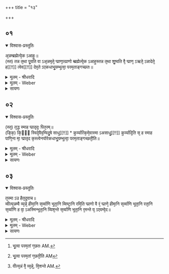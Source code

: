 +++
title = "१३"

+++


## ०१


<details open><summary>विश्वास-प्रस्तुतिः</summary>

अ᳘न्नम्ब्रह्मेत्ये᳘क ऽआहुः॥  
(स्त) तन्न त᳘था पू᳘यति वा ऽअ᳘न्नमृते᳘ प्प्राणा᳘त्प्राणो ब्ब्रह्मेत्ये᳘क ऽआहुस्तन्न त᳘था शु᳘ष्यति वै᳘ प्प्राण᳘ ऽऋते᳘ ऽन्नादेते᳘ ह[[!!]] त्वेव[[!!]] देव᳘ते ऽएकधाभू᳘यम्भूत्वा᳘ परम᳘ताङ्गच्छतः॥
</details>

<details><summary>मूलम् - श्रीधरादि</summary>

अ᳘न्नम्ब्रह्मेत्ये᳘क ऽआहुः॥  
(स्त) तन्न त᳘था पू᳘यति वा ऽअ᳘न्नमृते᳘ प्प्राणा᳘त्प्राणो ब्ब्रह्मेत्ये᳘क ऽआहुस्तन्न त᳘था शु᳘ष्यति वै᳘ प्प्राण᳘ ऽऋते᳘ ऽन्नादेते᳘ ह[[!!]] त्वेव[[!!]] देव᳘ते ऽएकधाभू᳘यम्भूत्वा᳘ परम᳘ताङ्गच्छतः॥
</details>

<details><summary>मूलम् - Weber</summary>

अ᳘न्नम् ब्रह्मेत्ये᳘क आहुः॥  
तन्न त᳘था पू᳘यति वा अ᳘न्नमृते᳘ प्राणा᳘त्प्राणो ब्रह्मेत्ये᳘क आहुस्तन्न त᳘था शु᳘ष्यति वै᳘ प्राण᳘ ऋते᳘ऽन्नादेते᳘ हॗ त्वेव᳘ देव᳘ते एकधाभू᳘यम् भूत्वा᳘ परम᳘तां गछतः [^wbr_1] ॥  

[^wbr_1]: भू᳘त्वा परम᳘तां ग᳘छतः AM.
</details>

<details><summary>सायणः</summary>

…
</details>


## ०२


<details open><summary>विश्वास-प्रस्तुतिः</summary>

(स्त᳘) त᳘द्ध स्माह प्प्रातृदः᳘ पित᳘रम्॥  
(ङ्कि᳘) कि᳘ᳫँ᳘ स्विदे᳘वैव᳘म्विदु᳘षे साधु[[!!]] \* कुर्य्यात्कि᳘मे᳘वास्मा ऽअसाधु᳘[[!!]] कुर्य्यादि᳘ति स᳘ ह स्माह पाणि᳘ना मा᳘ प्प्रातृद क᳘स्त्वेनयोरेकधाभू᳘यम्भूत्वा᳘ परम᳘ताङ्गच्छती᳘ति॥
</details>

<details><summary>मूलम् - श्रीधरादि</summary>

(स्त᳘) त᳘द्ध स्माह प्प्रातृदः᳘ पित᳘रम्॥  
(ङ्कि᳘) कि᳘ᳫँ᳘ स्विदे᳘वैव᳘म्विदु᳘षे साधु[[!!]] \* कुर्य्यात्कि᳘मे᳘वास्मा ऽअसाधु᳘[[!!]] कुर्य्यादि᳘ति स᳘ ह स्माह पाणि᳘ना मा᳘ प्प्रातृद क᳘स्त्वेनयोरेकधाभू᳘यम्भूत्वा᳘ परम᳘ताङ्गच्छती᳘ति॥
</details>

<details><summary>मूलम् - Weber</summary>

त᳘द्ध स्माह प्रातृदः᳘ पित᳘रम्॥  
कि᳘ᳫं᳘ स्विदेॗवैवं᳘ विदु᳘षे साधु᳘ कुर्यात्कि᳘मेॗवास्मा असाधु᳘ कुर्यादि᳘ति स᳘ ह स्माह पाणि᳘ना मा᳘ प्रातृद कॗस्त्वेनयोरेकधाभू᳘यम् भूत्वा᳘ परम᳘तां गछती᳘ति [^wbr_2] ॥  

[^wbr_2]: भू᳘त्वा परम᳘तां ग᳘छती᳘ति AM
</details>

<details><summary>सायणः</summary>

…
</details>


## ०३


<details open><summary>विश्वास-प्रस्तुतिः</summary>

त᳘स्मा ऽउ हैत᳘दुवाच॥  
व्वीत्य᳘न्नम्वै व्य᳘न्ने᳘ हीमा᳘नि स᳘र्व्वाणि भूता᳘नि व्विष्टा᳘नि रमि᳘ति प्प्राणो वै रं᳘ प्प्राणे᳘ हीमा᳘नि स᳘र्व्वाणि भूता᳘नि रता᳘नि स᳘र्व्वाणि ह वा᳘ ऽअस्मिन्भूता᳘नि व्विश᳘न्ते स᳘र्व्वाणि भूता᳘नि र᳘मन्ते य᳘ ऽएवम्वे᳘द॥
</details>

<details><summary>मूलम् - श्रीधरादि</summary>

त᳘स्मा ऽउ हैत᳘दुवाच॥  
व्वीत्य᳘न्नम्वै व्य᳘न्ने᳘ हीमा᳘नि स᳘र्व्वाणि भूता᳘नि व्विष्टा᳘नि रमि᳘ति प्प्राणो वै रं᳘ प्प्राणे᳘ हीमा᳘नि स᳘र्व्वाणि भूता᳘नि रता᳘नि स᳘र्व्वाणि ह वा᳘ ऽअस्मिन्भूता᳘नि व्विश᳘न्ते स᳘र्व्वाणि भूता᳘नि र᳘मन्ते य᳘ ऽएवम्वे᳘द॥
</details>

<details><summary>मूलम् - Weber</summary>

त᳘स्मा उ हैत᳘दुवाच॥  
वीत्य᳘न्नं वै व्य᳘न्नेॗ [^wbr_3] हीमा᳘नि स᳘र्वाणि भूता᳘नि विष्टा᳘नि रमि᳘ति प्राणो वै र᳘म् प्राणेॗ हीमा᳘नि स᳘र्वाणि भूता᳘नि रता᳘नि स᳘र्वाणि ह वा᳘ अस्मिन्भूता᳘नि विश᳘न्ते स᳘र्वाणि भूता᳘नि र᳘मन्ते य᳘ एवं वे᳘द॥  

[^wbr_3]: वीत्य᳘न्नं वै᳘ व्य᳘न्ने᳘, वि᳘शन्ते AM.
</details>

<details><summary>सायणः</summary>

…
</details>

